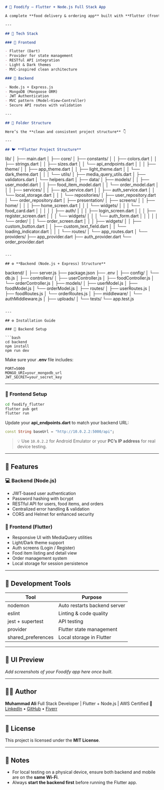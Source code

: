 ```markdown
# 🍔 Foodify — Flutter + Node.js Full Stack App

A complete **food delivery & ordering app** built with **Flutter (frontend)** and **Node.js + Express (backend)** using the **MVC architecture**.

---

## 🧱 Tech Stack

### 🔹 Frontend

- Flutter (Dart)
- Provider for state management
- RESTful API integration
- Light & Dark themes
- MVC-inspired clean architecture

### 🔹 Backend

- Node.js + Express.js
- MongoDB (Mongoose ORM)
- JWT Authentication
- MVC pattern (Model–View–Controller)
- Secure API routes with validation

---

## 📁 Folder Structure

Here’s the **clean and consistent project structure** 👇

---

## 🐦 **Flutter Project Structure**
```

lib/
│
├── main.dart
│
├── core/
│ ├── constants/
│ │ ├── colors.dart
│ │ ├── strings.dart
│ │ ├── sizes.dart
│ │ └── api_endpoints.dart
│ │
│ ├── theme/
│ │ ├── app_theme.dart
│ │ ├── light_theme.dart
│ │ └── dark_theme.dart
│ │
│ └── utils/
│ ├── media_query_utils.dart
│ ├── validators.dart
│ └── helpers.dart
│
├── data/
│ ├── models/
│ │ ├── user_model.dart
│ │ ├── food_item_model.dart
│ │ └── order_model.dart
│ │
│ ├── services/
│ │ ├── api_service.dart
│ │ ├── auth_service.dart
│ │ └── local_storage.dart
│ │
│ └── repositories/
│ ├── user_repository.dart
│ └── order_repository.dart
│
├── presentation/
│ ├── screens/
│ │ ├── home/
│ │ │ ├── home_screen.dart
│ │ │ └── widgets/
│ │ │ └── food_card.dart
│ │ │
│ │ ├── auth/
│ │ │ ├── login_screen.dart
│ │ │ ├── register_screen.dart
│ │ │ └── widgets/
│ │ │ └── auth_form.dart
│ │ │
│ │ └── order/
│ │ └── order_screen.dart
│ │
│ ├── widgets/
│ │ ├── custom_button.dart
│ │ ├── custom_text_field.dart
│ │ └── loading_indicator.dart
│ │
│ └── routes/
│ └── app_routes.dart
│
└── providers/
├── app_provider.dart
├── auth_provider.dart
└── order_provider.dart

```

---

## ⚙️ **Backend (Node.js + Express) Structure**

```

backend/
│
├── server.js
├── package.json
├── .env
│
├── config/
│ └── db.js
│
├── controllers/
│ ├── userController.js
│ ├── foodController.js
│ └── orderController.js
│
├── models/
│ ├── userModel.js
│ ├── foodModel.js
│ └── orderModel.js
│
├── routes/
│ ├── userRoutes.js
│ ├── foodRoutes.js
│ └── orderRoutes.js
│
├── middleware/
│ └── authMiddleware.js
│
├── uploads/
│
└── tests/
└── app.test.js

````

---

## ⚙️ Installation Guide

### 🧩 Backend Setup

```bash
cd backend
npm install
npm run dev
````

Make sure your **.env** file includes:

```env
PORT=5000
MONGO_URI=your_mongodb_url
JWT_SECRET=your_secret_key
```

---

### 🧩 Frontend Setup

```bash
cd foodify_flutter
flutter pub get
flutter run
```

Update your **api_endpoints.dart** to match your backend URL:

```dart
const String baseUrl = "http://10.0.2.2:5000/api";
```

> 💡 Use `10.0.2.2` for Android Emulator or your **PC’s IP address** for real device testing.

---

## 🧠 Features

### 💻 Backend (Node.js)

- JWT-based user authentication
- Password hashing with bcrypt
- RESTful API for users, food items, and orders
- Centralized error handling & validation
- CORS and Helmet for enhanced security

### 📱 Frontend (Flutter)

- Responsive UI with MediaQuery utilities
- Light/Dark theme support
- Auth screens (Login / Register)
- Food item listing and detail view
- Order management system
- Local storage for session persistence

---

## 🧪 Development Tools

| Tool               | Purpose                      |
| ------------------ | ---------------------------- |
| nodemon            | Auto restarts backend server |
| eslint             | Linting & code quality       |
| jest + supertest   | API testing                  |
| provider           | Flutter state management     |
| shared_preferences | Local storage in Flutter     |

---

## 📸 UI Preview

_Add screenshots of your Foodify app here once built._

---

## 👨‍💻 Author

**Muhammad Ali**
Full Stack Developer | Flutter + Node.js | AWS Certified
🔗 [LinkedIn](#) • [GitHub](#) • [Fiverr](#)

---

## 🧾 License

This project is licensed under the **MIT License**.

---

## 🚀 Notes

- For local testing on a physical device, ensure both backend and mobile are on the **same Wi-Fi**.
- Always **start the backend first** before running the Flutter app.

```

```
